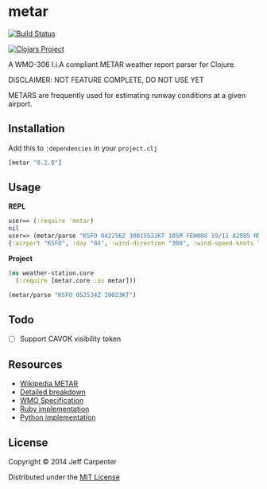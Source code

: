 # metar

[![Build Status](https://travis-ci.org/jeffcarp/metar.svg?branch=master)](https://travis-ci.org/jeffcarp/metar)

[![Clojars Project](http://clojars.org/metar/latest-version.svg)](http://clojars.org/metar)

A WMO-306 I.i.A compliant METAR weather report parser for Clojure.

DISCLAIMER: NOT FEATURE COMPLETE, DO NOT USE YET

METARS are frequently used for estimating runway conditions at a given airport.

## Installation

Add this to `:dependencies` in your `project.clj`

```clojure
[metar "0.2.0"]
```

## Usage

**REPL**

```clojure
user=> (:require 'metar)
nil
user=> (metar/parse "KSFO 042256Z 30015G22KT 10SM FEW008 19/11 A2985 RMK AO2 SLP107 T01940111")
{:airport "KSFO", :day "04", :wind-direction "300", :wind-speed-knots "15", :wind-gust-knots "22"}
```

**Project**

```clojure
(ns weather-station.core
  (:require [metar.core :as metar]))

(metar/parse "KSFO 052534Z 20023KT")
```

## Todo

- [ ] Support CAVOK visibility token

## Resources

- [Wikipedia METAR](http://en.wikipedia.org/wiki/METAR)
- [Detailed breakdown](http://www.uscg.mil/auxiliary/missions/auxair/metar_taf.pdf)
- [WMO Specification](http://www.wmo.int/pages/prog/www/WMOCodes/Manual/WMO306_Vol-I-1-PartA.pdf)
- [Ruby implementation](https://github.com/joeyates/metar-parser)
- [Python implementation](https://pypi.python.org/pypi/metar/1.4.0)

## License

Copyright &copy; 2014 Jeff Carpenter

Distributed under the [MIT License](LICENSE)
